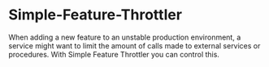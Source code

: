 # Simple-Feature-Throttler
When adding a new feature to an unstable production environment, a service might want to limit the amount of calls made to external services or procedures. With Simple Feature Throttler you can control this.
